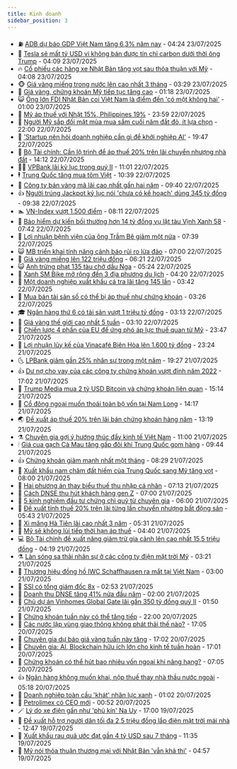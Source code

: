 ```yaml
---
title: Kinh doanh
sidebar_position: 3
---
```


<!-- vnexpress-kinh-doanh:START -->
- ⛽️ [ADB dự báo GDP Việt Nam tăng 6,3% năm nay](https://vnexpress.net/adb-du-bao-gdp-viet-nam-tang-6-3-nam-nay-4917781.html) - 04:24 23/07/2025
- 🐲 [Tesla sẽ mất tỷ USD vì không bán được tín chỉ carbon dưới thời ông Trump](https://vnexpress.net/tesla-se-mat-ty-usd-vi-khong-ban-duoc-tin-chi-carbon-duoi-thoi-ong-trump-4917719.html) - 04:09 23/07/2025
- 🔥 [Cổ phiếu các hãng xe Nhật Bản tăng vọt sau thỏa thuận với Mỹ](https://vnexpress.net/co-phieu-cac-hang-xe-nhat-ban-tang-vot-sau-thoa-thuan-voi-my-4917776.html) - 04:08 23/07/2025
- 🐵 [Giá vàng miếng trong nước lên cao nhất 3 tháng](https://vnexpress.net/gia-vang-hom-nay-ngay-13-7-4917774.html) - 03:29 23/07/2025
- 🦅 [Giá vàng, chứng khoán Mỹ tiếp tục tăng cao](https://vnexpress.net/gia-vang-chung-khoan-my-tiep-tuc-tang-cao-4917692.html) - 01:18 23/07/2025
- 😺 [Ông lớn FDI Nhật Bản coi Việt Nam là điểm đến &#39;có một không hai&#39;](https://vnexpress.net/ong-lon-fdi-nhat-ban-coi-viet-nam-la-diem-den-co-mot-khong-hai-4917638.html) - 01:00 23/07/2025
- 🤩 [Mỹ áp thuế với Nhật 15%, Philippines 19%](https://vnexpress.net/my-ap-thue-15-voi-nhat-philippines-19-4917683.html) - 23:59 22/07/2025
- 🌮 [Người Mỹ sắp đối mặt mùa mua sắm cuối năm đắt đỏ, ít lựa chọn](https://vnexpress.net/nguoi-my-sap-doi-mat-mua-mua-sam-cuoi-nam-dat-do-it-lua-chon-4917077.html) - 22:00 22/07/2025
- 🧰 [&#39;Startup nên hỏi doanh nghiệp cần gì để khởi nghiệp AI&#39;](https://vnexpress.net/startup-nen-hoi-doanh-nghiep-can-gi-de-khoi-nghiep-ai-4917587.html) - 19:47 22/07/2025
- 🤔 [Bộ Tài chính: Cần lộ trình để áp thuế 20% trên lãi chuyển nhượng nhà đất](https://vnexpress.net/bo-tai-chinh-can-lo-trinh-de-ap-thue-20-tren-lai-chuyen-nhuong-nha-dat-4917621.html) - 14:12 22/07/2025
- 🧑‍💻 [VPBank lãi kỷ lục trong quý II](https://vnexpress.net/vpbank-lai-ky-luc-trong-quy-ii-4917538.html) - 11:01 22/07/2025
- 🕴 [Trung Quốc tăng mua tôm Việt](https://vnexpress.net/trung-quoc-tang-mua-tom-viet-4917445.html) - 10:39 22/07/2025
- 🦩 [Công ty bán vàng mã lãi cao nhất gần hai năm](https://vnexpress.net/cong-ty-ban-vang-ma-lai-cao-nhat-gan-hai-nam-4917531.html) - 09:40 22/07/2025
- 👍 [Người trúng Jackpot kỷ lục nói &#39;chưa có kế hoạch&#39; dùng 345 tỷ đồng](https://vnexpress.net/nguoi-trung-jackpot-ky-luc-noi-chua-co-ke-hoach-dung-345-ty-dong-4917541.html) - 09:38 22/07/2025
- 🏊 [VN-Index vượt 1.500 điểm](https://vnexpress.net/vn-index-vuot-1-500-diem-4917499.html) - 08:11 22/07/2025
- 🤡 [Bảo hiểm dự kiến bồi thường hơn 14 tỷ đồng vụ lật tàu Vịnh Xanh 58](https://vnexpress.net/bao-hiem-du-kien-boi-thuong-hon-14-ty-dong-vu-lat-tau-vinh-xanh-58-4917418.html) - 07:42 22/07/2025
- 👀 [Lợi nhuận bệnh viện của ông Trầm Bê giảm một nửa](https://vnexpress.net/loi-nhuan-benh-vien-cua-ong-tram-be-giam-mot-nua-4917411.html) - 07:39 22/07/2025
- 😺 [MB triển khai tính năng cảnh báo rủi ro lừa đảo](https://vnexpress.net/mb-trien-khai-tinh-nang-canh-bao-rui-ro-lua-dao-4917414.html) - 07:00 22/07/2025
- 🦣 [Giá vàng miếng lên 122 triệu đồng](https://vnexpress.net/gia-vang-mieng-len-122-trieu-dong-4917395.html) - 06:21 22/07/2025
- 😺 [Anh trừng phạt 135 tàu chở dầu Nga](https://vnexpress.net/anh-trung-phat-135-tau-cho-dau-nga-4917323.html) - 05:24 22/07/2025
- 💼 [Xanh SM Bike mở rộng đến 3 địa phương du lịch](https://vnexpress.net/xanh-sm-bike-mo-rong-den-3-dia-phuong-du-lich-4917238.html) - 04:20 22/07/2025
- 🤗 [Một doanh nghiệp xuất khẩu cá tra lãi tăng 145 lần](https://vnexpress.net/mot-doanh-nghiep-xuat-khau-ca-tra-lai-tang-145-lan-4917275.html) - 03:42 22/07/2025
- 👀 [Mua bán tài sản số có thể bị áp thuế như chứng khoán](https://vnexpress.net/mua-ban-tai-san-so-co-the-bi-ap-thue-nhu-chung-khoan-4917158.html) - 03:26 22/07/2025
- 🎓 [Ngân hàng thứ 6 có tài sản vượt 1 triệu tỷ đồng](https://vnexpress.net/ngan-hang-thu-6-co-tai-san-vuot-1-trieu-ty-dong-4917261.html) - 03:13 22/07/2025
- 🗽 [Giá vàng thế giới cao nhất 5 tuần](https://vnexpress.net/gia-vang-the-gioi-cao-nhat-5-tuan-4917233.html) - 03:10 22/07/2025
- 🚀 [Chiến lược 4 phần của EU để ứng phó áp lực thuế quan từ Mỹ](https://vnexpress.net/chien-luoc-4-phan-cua-eu-de-ung-pho-ap-luc-thue-quan-tu-my-4916947.html) - 23:47 21/07/2025
- 🤗 [Lợi nhuận lũy kế của Vinacafé Biên Hòa lên 1.600 tỷ đồng](https://vnexpress.net/vinacafe-bien-hoa-lai-nghin-ty-sau-nhieu-nam-ban-ca-phe-hoa-tan-4917005.html) - 23:24 21/07/2025
- 🌜 [LPBank giảm gần 25% nhân sự trong một năm](https://vnexpress.net/ngan-hang-lpbank-giam-gan-25-nhan-su-trong-mot-nam-4917108.html) - 19:27 21/07/2025
- 👍 [Dư nợ cho vay của các công ty chứng khoán vượt đỉnh năm 2022](https://vnexpress.net/du-no-cho-vay-cua-cac-cong-ty-chung-khoan-vuot-dinh-nam-2022-4916952.html) - 17:02 21/07/2025
- 🤖 [Trump Media mua 2 tỷ USD Bitcoin và chứng khoán liên quan](https://vnexpress.net/trump-media-mua-2-ty-usd-bitcoin-va-chung-khoan-lien-quan-4917132.html) - 15:14 21/07/2025
- 🫣 [Cổ đông ngoại muốn thoái toàn bộ vốn tại Nam Long](https://vnexpress.net/co-dong-ngoai-muon-thoai-toan-bo-von-tai-nam-long-4917110.html) - 14:17 21/07/2025
- 🌏 [Đề xuất áp thuế 20% trên lãi bán chứng khoán hàng năm](https://vnexpress.net/de-xuat-ap-thue-20-tren-lai-ban-chung-khoan-hang-nam-4917054.html) - 13:19 21/07/2025
- ⚗️ [Chuyên gia gợi ý hướng thúc đẩy kinh tế Việt Nam](https://vnexpress.net/chuyen-gia-goi-y-huong-thuc-day-kinh-te-viet-nam-4910937.html) - 11:00 21/07/2025
- 🕯 [Giá cua gạch Cà Mau tăng gấp đôi khi Trung Quốc gom hàng](https://vnexpress.net/gia-cua-gach-ca-mau-tang-gap-doi-khi-trung-quoc-gom-hang-4916985.html) - 09:44 21/07/2025
- 👍 [Chứng khoán giảm mạnh nhất một tháng](https://vnexpress.net/chung-khoan-giam-manh-nhat-mot-thang-4917003.html) - 08:29 21/07/2025
- 🤠 [Xuất khẩu nam châm đất hiếm của Trung Quốc sang Mỹ tăng vọt](https://vnexpress.net/xuat-khau-nam-cham-dat-hiem-cua-trung-quoc-sang-my-tang-vot-4916842.html) - 08:00 21/07/2025
- 🌊 [Hai phương án thay biểu thuế thu nhập cá nhân](https://vnexpress.net/hai-phuong-an-thay-bieu-thue-thu-nhap-ca-nhan-4916925.html) - 07:13 21/07/2025
- 🌈 [Cách DNSE thu hút khách hàng gen Z](https://vnexpress.net/cach-dnse-thu-hut-khach-hang-gen-z-4916725.html) - 07:00 21/07/2025
- 🥳 [5 kinh nghiệm đầu tư chứng chỉ quỹ từ chuyên gia](https://vnexpress.net/5-kinh-nghiem-dau-tu-chung-chi-quy-tu-chuyen-gia-4916749.html) - 06:00 21/07/2025
- 🐻 [Đề xuất tính thuế 20% trên lãi từng lần chuyển nhượng bất động sản](https://vnexpress.net/de-xuat-tinh-thue-20-tren-lai-tung-lan-chuyen-nhuong-bat-dong-san-4916909.html) - 05:43 21/07/2025
- 💫 [Xi măng Hà Tiên lãi cao nhất 3 năm](https://vnexpress.net/ong-lon-xi-mang-vicem-ha-tien-lai-cao-nhat-3-nam-4916841.html) - 05:31 21/07/2025
- 🤩 [Mỹ sẽ không lùi tiếp thời hạn áp thuế](https://vnexpress.net/my-se-khong-lui-tiep-thoi-han-ap-thue-4916778.html) - 04:40 21/07/2025
- 💻 [Bộ Tài chính đề xuất nâng giảm trừ gia cảnh lên cao nhất 15,5 triệu đồng](https://vnexpress.net/bo-tai-chinh-de-xuat-nang-giam-tru-gia-canh-len-cao-nhat-15-5-trieu-dong-4916840.html) - 04:19 21/07/2025
- ⚗️ [Làn sóng sa thải nhân sự ở các công ty điện mặt trời Mỹ](https://vnexpress.net/lan-song-sa-thai-nhan-su-o-cac-cong-ty-dien-mat-troi-my-4916808.html) - 03:21 21/07/2025
- 🌈 [Thương hiệu đồng hồ IWC Schaffhausen ra mắt tại Việt Nam](https://vnexpress.net/thuong-hieu-dong-ho-iwc-schaffhausen-ra-mat-tai-viet-nam-4915915.html) - 03:00 21/07/2025
- 🌝 [SSI có tổng giám đốc 8x](https://vnexpress.net/ssi-co-tong-giam-doc-8x-4916738.html) - 02:53 21/07/2025
- 🥸 [Doanh thu DNSE tăng 41% nửa đầu năm](https://vnexpress.net/doanh-thu-dnse-tang-41-nua-dau-nam-4916727.html) - 02:00 21/07/2025
- 🦆 [Chủ dự án Vinhomes Global Gate lãi gần 350 tỷ đồng quý II](https://vnexpress.net/chu-du-an-vinhomes-global-gate-lai-gan-350-ty-dong-quy-ii-4916655.html) - 01:50 21/07/2025
- 🌋 [Chứng khoán tuần này có thể tăng tiếp](https://vnexpress.net/chung-khoan-tuan-nay-co-the-tang-tiep-4916598.html) - 22:00 20/07/2025
- 🦍 [Các nước lập vùng giao thông không phát thải thế nào?](https://vnexpress.net/cac-nuoc-lap-vung-giao-thong-khong-phat-thai-the-nao-4916026.html) - 17:05 20/07/2025
- 🤔 [Chuyên gia dự báo giá vàng tuần này tăng](https://vnexpress.net/chuyen-gia-du-bao-gia-vang-tuan-nay-tang-4916612.html) - 17:02 20/07/2025
- 🧰 [Chuyên gia: AI, Blockchain hữu ích lớn cho kinh tế tuần hoàn](https://vnexpress.net/chuyen-gia-ai-blockchain-huu-ich-lon-cho-kinh-te-tuan-hoan-4916625.html) - 17:01 20/07/2025
- 🌝 [Chứng khoán có thể hút bao nhiêu vốn ngoại khi nâng hạng?](https://vnexpress.net/chung-khoan-co-the-hut-bao-nhieu-von-ngoai-khi-nang-hang-4916542.html) - 07:05 20/07/2025
- 👍 [Ngân hàng không muốn khai, nộp thuế thay nhà thầu nước ngoài](https://vnexpress.net/ngan-hang-khong-muon-khai-nop-thue-thay-nha-thau-nuoc-ngoai-4916555.html) - 05:18 20/07/2025
- 🗽 [Doanh nghiệp toàn cầu &#39;khát&#39; nhân lực xanh](https://vnexpress.net/doanh-nghiep-toan-cau-khat-nhan-luc-xanh-4916365.html) - 01:02 20/07/2025
- 🐎 [Petrolimex có CEO mới](https://vnexpress.net/petrolimex-co-ceo-moi-4916466.html) - 00:52 20/07/2025
- 🪄 [Lý do xe điện gần như &#39;phủ kín&#39; Na Uy](https://vnexpress.net/ly-do-xe-dien-gan-nhu-phu-kin-na-uy-4914571.html) - 17:00 19/07/2025
- 🎊 [Đề xuất hỗ trợ người dân tối đa 2,5 triệu đồng lắp điện mặt trời mái nhà](https://vnexpress.net/de-xuat-ho-tro-nguoi-dan-toi-da-2-5-trieu-dong-lap-dien-mat-troi-mai-nha-4916424.html) - 12:47 19/07/2025
- 🗽 [Xuất khẩu rau quả ước đạt gần 4 tỷ USD sau 7 tháng](https://vnexpress.net/xuat-khau-rau-qua-uoc-dat-gan-4-ty-usd-sau-7-thang-4916371.html) - 11:35 19/07/2025
- 🦩 [Mỹ nói thỏa thuận thương mại với Nhật Bản &#39;vẫn khả thi&#39;](https://vnexpress.net/my-noi-thoa-thuan-thuong-mai-voi-nhat-ban-van-kha-thi-4916270.html) - 04:57 19/07/2025<!-- vnexpress-kinh-doanh:END -->
